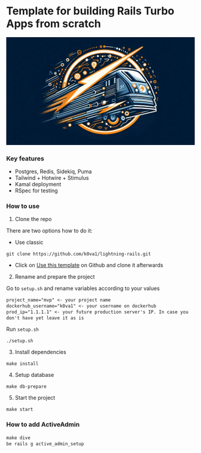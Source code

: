 # Template for building Rails Turbo Apps from scratch

![Lightning Rails](images/logo.webp)

### Key features

* Postgres, Redis, Sidekiq, Puma
* Tailwind + Hotwire + Stimulus
* Kamal deployment
* RSpec for testing

### How to use

1. Clone the repo

There are two options how to do it:

* Use classic

```
git clone https://github.com/k0va1/lightning-rails.git
```

* Click on [Use this template](https://github.com/new?template_name=lightning-rails&template_owner=k0va1) on Github and clone it afterwards

2. Rename and prepare the project

Go to `setup.sh` and rename variables according to your values

```
project_name="mvp" <- your project name
dockerhub_username="k0va1" <- your username on dockerhub
prod_ip="1.1.1.1" <- your future production server's IP. In case you don't have yet leave it as is
```

Run `setup.sh`

```
./setup.sh
```

3. Install dependencies

```
make install
```

4. Setup database

```
make db-prepare
```

5. Start the project

```
make start
```

### How to add ActiveAdmin

```
make dive
be rails g active_admin_setup
```
